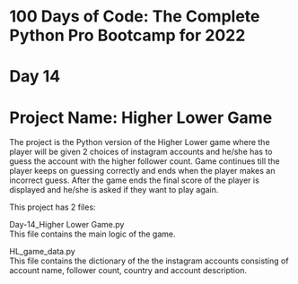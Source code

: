 # 100 Days of Code: The Complete Python Pro Bootcamp for 2022

# Day 14

# Project Name: Higher Lower Game

The project is the Python version of the Higher Lower game where the player will be given 2 choices of instagram accounts and he/she has
to guess the account with the higher follower count. Game continues till the player keeps on guessing correctly and ends when the player
makes an incorrect guess.
After the game ends the final score of the player is displayed and he/she is asked if they want to play again.

This project has 2 files:

Day-14_Higher Lower Game.py  
  This file contains the main logic of the game.
  
HL_game_data.py  
  This file contains the dictionary of the the instagram accounts consisting of account name, follower count, country and account description.
